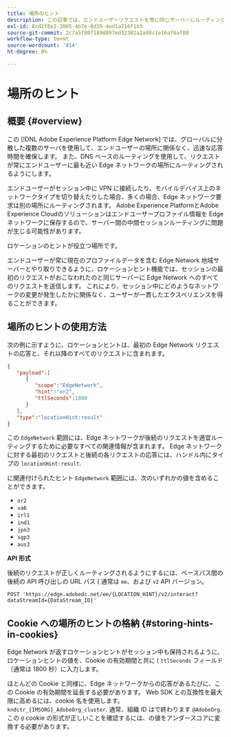 ```yaml
---
title: 場所のヒント
description: この記事では、エンドユーザーリクエストを常に同じサーバーにルーティングできるように、Edge Network Server API でロケーションヒントがどのように機能するかを説明します。
exl-id: 8cd2f8e2-2065-4b7e-8d35-4ed1a716f1b3
source-git-commit: 2c7a5f007189d897ed32302a2a80c1e16af6af80
workflow-type: tm+mt
source-wordcount: '414'
ht-degree: 0%

---
```


# 場所のヒント

## 概要 {#overview}

この [!DNL Adobe Experience Platform Edge Network] では、グローバルに分散した複数のサーバを使用して、エンドユーザーの場所に関係なく、迅速な応答時間を確保します。 また、DNS ベースのルーティングを使用して、リクエストが常にエンドユーザーに最も近い Edge ネットワークの場所にルーティングされるようにします。

エンドユーザーがセッション中に VPN に接続したり、モバイルデバイス上のネットワークタイプを切り替えたりした場合、多くの場合、Edge ネットワーク要求は別の場所にルーティングされます。 Adobe Experience PlatformとAdobe Experience Cloudのソリューションはエンドユーザープロファイル情報を Edge ネットワークに保存するので、サーバー間の中間セッションルーティングに問題が生じる可能性があります。

ロケーションのヒントが役立つ場所です。

エンドユーザーが常に現在のプロファイルデータを含む Edge Network 地域サーバーとやり取りできるように、ロケーションヒント機能では、セッションの最初のリクエストがおこなわれたのと同じサーバーに Edge Network へのすべてのリクエストを送信します。 これにより、セッション中にどのようなネットワークの変更が発生したかに関係なく、ユーザーが一貫したエクスペリエンスを得ることができます。

## 場所のヒントの使用方法

次の例に示すように、ロケーションヒントは、最初の Edge Network リクエストの応答と、それ以降のすべてのリクエストに含まれます。

```json
{
   "payload":[
      {
         "scope":"EdgeNetwork",
         "hint":"or2",
         "ttlSeconds":1800
      }
   ],
   "type":"locationHint:result"
}
```

この `EdgeNetwork` 範囲には、Edge ネットワークが後続のリクエストを適宜ルーティングするために必要なすべての関連情報が含まれます。 Edge ネットワークに対する最初のリクエストと後続の各リクエストの応答には、ハンドル内にタイプの `locationHint:result`.

に関連付けられたヒント `EdgeNetwork` 範囲には、次のいずれかの値を含めることができます。

* `or2`
* `va6`
* `irl1`
* `ind1`
* `jpn3`
* `sgp3`
* `aus3`

**API 形式**

後続のリクエストが正しくルーティングされるようにするには、ベースパス間の後続の API 呼び出しの URL パス ( 通常は `ee`、および `v2` API バージョン。

```http
POST 'https://edge.adobedc.net/ee/{LOCATION_HINT}/v2/interact?dataStreamId={DataStream_ID}'
```

## Cookie への場所のヒントの格納 {#storing-hints-in-cookies}

Edge Network が返すロケーションヒントがセッション中も保持されるように、ロケーションヒントの値を、Cookie の有効期間と共に ( `ttlSeconds` フィールド（通常は 1800 秒）に入力します。

ほとんどの Cookie と同様に、Edge ネットワークからの応答があるたびに、この Cookie の有効期間を延長する必要があります。 Web SDK との互換性を最大限に高めるには、cookie 名を使用します。 `kndctr_{IMSORG}_AdobeOrg_cluster`. 通常、組織 ID はで終わります `@AdobeOrg`. この `@` cookie の形式が正しいことを確認するには、の値をアンダースコアに変換する必要があります。
